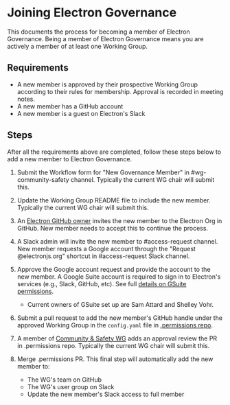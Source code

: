 # Joining Electron Governance

This documents the process for becoming a member of Electron Governance. Being a member of Electron Governance means you are actively a member of at least one Working Group.

## Requirements

* A new member is approved by their prospective Working Group according to their rules for membership. Approval is recorded in meeting notes.
* A new member has a GitHub account
* A new member is a guest on Electron's Slack

## Steps

After all the requirements above are completed, follow these steps below to add a new member to Electron Governance.

1. Submit the Workflow form for "New Governance Member" in #wg-community-safety channel. Typically the current WG chair will submit this.

2. Update the Working Group README file to include the new member. Typically the current WG chair will submit this.

3. An [Electron GitHub owner](./permissions.md#organization-owners) invites the new member to the Electron Org in GitHub. New member needs to accept this to continue the process.

4. A Slack admin will invite the new member to #access-request channel. New member requests a Google account through the "Request @electronjs.org" shortcut in #access-request Slack channel.

5. Approve the Google account request and provide the account to the new member. A Google Suite account is required to sign in to Electron's services (e.g., Slack, GitHub, etc). See full [details on GSuite permissions](./permissions.md#gsuite).
    - Current owners of GSuite set up are Sam Attard and Shelley Vohr.

6. Submit a pull request to add the new member's GitHub handle under the approved Working Group in the `config.yaml` file in [.permissions repo](https://github.com/electron/.permissions/).

7. A member of [Community & Safety WG](https://github.com/electron/governance/tree/master/wg-community-safety#membership) adds an approval review the PR in .permissions repo. Typically the current WG chair will submit this.

8. Merge .permissions PR. This final step will automatically add the new member to:
    * The WG's team on GitHub
    * The WG's user group on Slack
    * Update the new member's Slack access to full member
